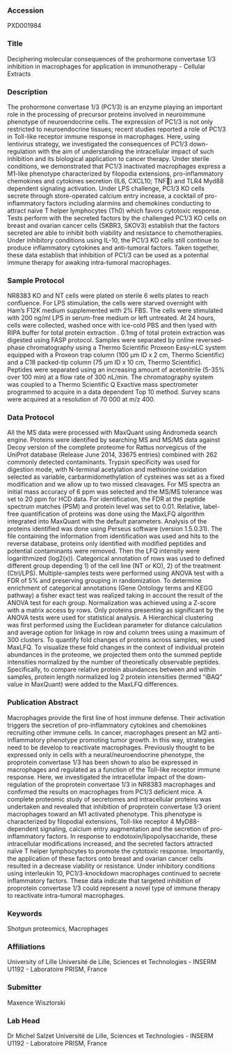 ### Accession
PXD001984

### Title
Deciphering molecular consequences of the prohormone convertase 1/3 inhibition in macrophages for application in immunotherapy - Cellular Extracts

### Description
The prohormone convertase 1/3 (PC1/3) is an enzyme playing an important role in the processing of precursor proteins involved in neuroimmune phenotype of neuroendocrine cells. The expression of PC1/3 is not only restricted to neuroendocrine tissues; recent studies reported a role of PC1/3 in Toll-like receptor immune response in macrophages. Here, using lentivirus strategy, we investigated the consequences of PC1/3 down-regulation with the aim of understanding the intracellular impact of such inhibition and its biological application to cancer therapy. Under sterile conditions, we demonstrated that PC1/3 inactivated macrophages express a M1-like phenotype characterized by filopodia extensions, pro-inflammatory chemokines and cytokines secretion (IL6, CXCL10; TNF) and TLR4 Myd88 dependent signaling activation. Under LPS challenge, PC1/3 KO cells secrete through store-operated calcium entry increase, a cocktail of pro-inflammatory factors including alarmins and chemokines conducting to attract naïve T helper lymphocytes (Th0) which favors cytotoxic response. Tests perform with the secreted factors by the challenged PC1/3 KO cells on breast and ovarian cancer cells (SKBR3, SKOV3) establish that the factors secreted are able to inhibit both viability and resistance to chemotherapies. Under inhibitory conditions using IL-10, the PC1/3 KO cells still continue to produce inflammatory cytokines and anti-tumoral factors. Taken together, these data establish that inhibition of PC1/3 can be used as a potential immune therapy for awaking intra-tumoral macrophages.

### Sample Protocol
NR8383 KO and NT cells were plated on sterile 6 wells plates to reach confluence. For LPS stimulation, the cells were starved overnight with Ham’s F12K medium supplemented with 2% FBS. The cells were stimulated with 200 ng/ml LPS in serum-free medium or left untreated. At 24 hours, cells were collected, washed once with ice-cold PBS and then lysed with RIPA buffer for total protein extraction . 0.1mg of total protein extraction was digested using FASP protocol. Samples were separated by online reversed-phase chromatography using a Thermo Scientific Proxeon Easy-nLC system equipped with a Proxeon trap column (100 µm ID x 2 cm, Thermo Scientific) and a C18 packed-tip column (75 µm ID x 10 cm, Thermo Scientific). Peptides were separated using an increasing amount of acetonitrile (5-35% over 100 min) at a flow rate of 300 nL/min. The chromatography system was coupled to a Thermo Scientific Q Exactive mass spectrometer programmed to acquire in a data dependent Top 10 method. Survey scans were acquired at a resolution of 70 000 at m/z 400.

### Data Protocol
All the MS data were processed with MaxQuant using Andromeda search engine. Proteins were identified by searching MS and MS/MS data against Decoy version of the complete proteome for Rattus norvegicus of the UniProt database (Release June 2014, 33675 entries) combined with 262 commonly detected contaminants. Trypsin specificity was used for digestion mode, with N-terminal acetylation and methionine oxidation selected as variable, carbarmidomethylation of cysteines was set as a fixed modification and we allow up to two missed cleavages. For MS spectra an initial mass accuracy of 6 ppm was selected and the MS/MS tolerance was set to 20 ppm for HCD data. For identification, the FDR at the peptide spectrum matches (PSM) and protein level was set to 0.01. Relative, label-free quantification of proteins was done using the MaxLFQ algorithm integrated into MaxQuant with the default parameters. Analysis of the proteins identified was done using Perseus software (version 1.5.0.31). The file containing the information from identification was used and hits to the reverse database, proteins only identified with modified peptides and potential contaminants were removed. Then the LFQ intensity were logarithmized (log2(x)). Categorical annotation of rows was used to defined different group depending 1) of the cell line (NT or KO), 2) of the treatment (Ctrl/LPS). Multiple-samples tests were performed using ANOVA test with a FDR of 5% and preserving grouping in randomization. To determine enrichment of categorical annotations (Gene Ontology terms and KEGG pathway) a fisher exact test was realized taking in account the result of the ANOVA test for each group. Normalization was achieved using a Z-score with a matrix access by rows. Only proteins presenting as significant by the ANOVA tests were used for statistical analysis. A Hierarchical clustering was first performed using the Euclidean parameter for distance calculation and average option for linkage in row and column trees using a maximum of 300 clusters. To quantify fold changes of proteins across samples, we used MaxLFQ. To visualize these fold changes in the context of individual protein abundances in the proteome, we projected them onto the summed peptide intensities normalized by the number of theoretically observable peptides. Specifically, to compare relative protein abundances between and within samples, protein length normalized log 2 protein intensities (termed “iBAQ” value in MaxQuant) were added to the MaxLFQ differences.

### Publication Abstract
Macrophages provide the first line of host immune defense. Their activation triggers the secretion of pro-inflammatory cytokines and chemokines recruiting other immune cells. In cancer, macrophages present an M2 anti-inflammatory phenotype promoting tumor growth. In this way, strategies need to be develop to reactivate macrophages. Previously thought to be expressed only in cells with a neural/neuroendocrine phenotype, the proprotein convertase 1/3 has been shown to also be expressed in macrophages and regulated as a function of the Toll-like receptor immune response. Here, we investigated the intracellular impact of the down-regulation of the proprotein convertase 1/3 in NR8383 macrophages and confirmed the results on macrophages from PC1/3 deficient mice. A complete proteomic study of secretomes and intracellular proteins was undertaken and revealed that inhibition of proprotein convertase 1/3 orient macrophages toward an M1 activated phenotype. This phenotype is characterized by filopodial extensions, Toll-like receptor 4 MyD88-dependent signaling, calcium entry augmentation and the secretion of pro-inflammatory factors. In response to endotoxin/lipopolysaccharide, these intracellular modifications increased, and the secreted factors attracted na&#xef;ve T helper lymphocytes to promote the cytotoxic response. Importantly, the application of these factors onto breast and ovarian cancer cells resulted in a decrease viability or resistance. Under inhibitory conditions using interleukin 10, PC1/3-knockdown macrophages continued to secrete inflammatory factors. These data indicate that targeted inhibition of proprotein convertase 1/3 could represent a novel type of immune therapy to reactivate intra-tumoral macrophages.

### Keywords
Shotgun proteomics, Macrophages

### Affiliations
University of Lille
Université de Lille, Sciences et Technologies - INSERM U1192 - Laboratoire PRISM, France

### Submitter
Maxence Wisztorski

### Lab Head
Dr Michel Salzet
Université de Lille, Sciences et Technologies - INSERM U1192 - Laboratoire PRISM, France


